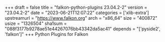 +++
draft = false
title = "falkon-python-plugins 23.04.2-2"
version = "23.04.2-2"
date = "2023-06-21T12:07:22"
categories = ['xlib-extra']
upstreamurl = "https://www.falkon.org"
arch = "x86_64"
size = "400872"
usize = "1326504"
sha1sum = "088f3177b9278ae51e44267076bb43342da5ac41"
depends = "['pyside2', 'falkon']"
+++
Python Plugins for Falkon